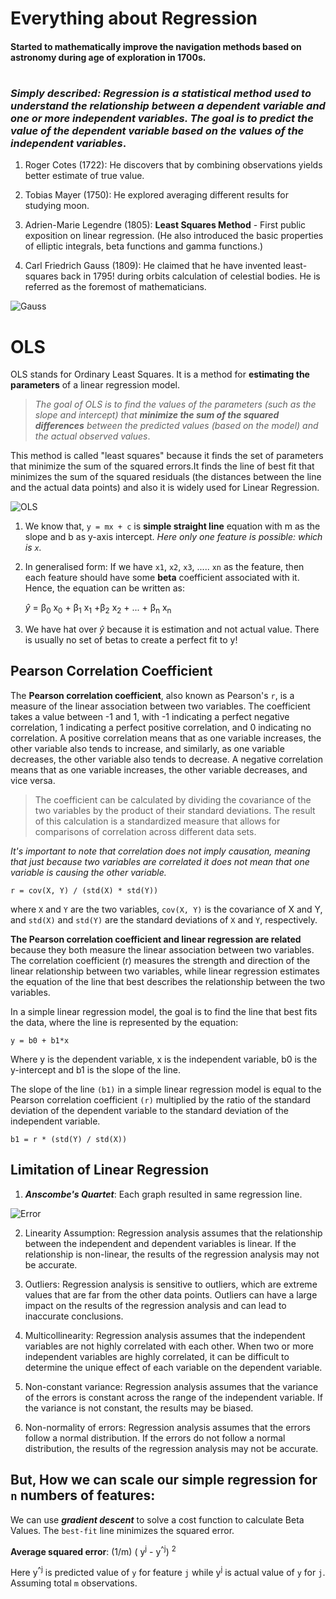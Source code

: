 # Everything about Regression 
#### Started to mathematically improve the navigation methods based on astronomy during age of exploration in 1700s. 
#
### _**Simply described**: **Regression** is a statistical method used to understand the relationship between a **dependent variable** and one or more **independent variables**. The goal is to predict the value of the dependent variable based on the values of the independent variables_. 


1. Roger Cotes (1722): He discovers that by combining observations yields better estimate of true value. 
2. Tobias Mayer (1750): He explored averaging different results for studying moon. 
3. Adrien-Marie Legendre (1805): **Least Squares Method** - First public exposition on linear regression. (He also introduced the basic properties of elliptic integrals, beta functions and gamma functions.)

4. Carl Friedrich Gauss (1809): He claimed that he have invented least-squares back in 1795! during orbits calculation of celestial bodies. He is referred as the foremost of mathematicians. 

![Gauss](https://upload.wikimedia.org/wikipedia/commons/thumb/e/ec/Carl_Friedrich_Gauss_1840_by_Jensen.jpg/440px-Carl_Friedrich_Gauss_1840_by_Jensen.jpg)



# OLS
OLS stands for Ordinary Least Squares. It is a method for **estimating the parameters** of a linear regression model. 
> _The goal of OLS is to find the values of the parameters (such as the slope and intercept) that **minimize the sum of the squared differences** between the predicted values (based on the model) and the actual observed values_. 


This method is called "least squares" because it finds the set of parameters that minimize the sum of the squared errors.It finds the line of best fit that minimizes the sum of the squared residuals (the distances between the line and the actual data points) and also it is widely used for Linear Regression.

![OLS](https://desktop.arcgis.com/en/arcmap/10.3/tools/spatial-statistics-toolbox/GUID-8278E3D7-7E53-4DEF-B0B8-8BE33F969BEA-web.png)

1. We know that, `y = mx + c` is **simple straight line** equation with m as the slope and b as y-axis intercept. _Here only one feature is possible: which is `x`._
2. In generalised form: If we have `x1`, `x2`, `x3`, ..... `xn` as the feature, then each feature should have some **beta** coefficient associated with it. Hence, the equation can be written as: 

    $\hat{y}$  = &beta;<sub>0</sub>  x<sub>0</sub> + &beta;<sub>1</sub>  x<sub>1</sub> +&beta;<sub>2</sub>  x<sub>2</sub> + ... + &beta;<sub>n</sub>  x<sub>n</sub> 

3. We have hat over $\hat{y}$ because it is estimation and not actual value. There is usually no set of betas to create a perfect fit to y!



## Pearson Correlation Coefficient

The **Pearson correlation coefficient**, also known as Pearson's `r`, is a measure of the linear association between two variables. The coefficient takes a value between -1 and 1, with -1 indicating a perfect negative correlation, 1 indicating a perfect positive correlation, and 0 indicating no correlation.
A positive correlation means that as one variable increases, the other variable also tends to increase, and similarly, as one variable decreases, the other variable also tends to decrease. A negative correlation means that as one variable increases, the other variable decreases, and vice versa.

> The coefficient can be calculated by dividing the covariance of the two variables by the product of their standard deviations. The result of this calculation is a standardized measure that allows for comparisons of correlation across different data sets.

_It's important to note that correlation does not imply causation, meaning that just because two variables are correlated it does not mean that one variable is causing the other variable._

```r = cov(X, Y) / (std(X) * std(Y))```

where `X` and `Y` are the two variables, `cov(X, Y)` is the covariance of X and Y, and `std(X)` and `std(Y)` are the standard deviations of `X` and `Y`, respectively.

**The Pearson correlation coefficient and linear regression are related** because they both measure the linear association between two variables. The correlation coefficient (r) measures the strength and direction of the linear relationship between two variables, while linear regression estimates the equation of the line that best describes the relationship between the two variables.

In a simple linear regression model, the goal is to find the line that best fits the data, where the line is represented by the equation:

```y = b0 + b1*x```

Where y is the dependent variable, x is the independent variable, b0 is the y-intercept and b1 is the slope of the line.

The slope of the line `(b1)` in a simple linear regression model is equal to the Pearson correlation coefficient `(r)` multiplied by the ratio of the standard deviation of the dependent variable to the standard deviation of the independent variable.

```b1 = r * (std(Y) / std(X))```


## Limitation of Linear Regression
1. ***Anscombe's Quartet***: Each graph resulted in same regression line. 

![Error](https://upload.wikimedia.org/wikipedia/commons/thumb/e/ec/Anscombe%27s_quartet_3.svg/2560px-Anscombe%27s_quartet_3.svg.png)

2. Linearity Assumption: Regression analysis assumes that the relationship between the independent and dependent variables is linear. If the relationship is non-linear, the results of the regression analysis may not be accurate.

3. Outliers: Regression analysis is sensitive to outliers, which are extreme values that are far from the other data points. Outliers can have a large impact on the results of the regression analysis and can lead to inaccurate conclusions.

4. Multicollinearity: Regression analysis assumes that the independent variables are not highly correlated with each other. When two or more independent variables are highly correlated, it can be difficult to determine the unique effect of each variable on the dependent variable.

5. Non-constant variance: Regression analysis assumes that the variance of the errors is constant across the range of the independent variable. If the variance is not constant, the results may be biased.

6. Non-normality of errors: Regression analysis assumes that the errors follow a normal distribution. If the errors do not follow a normal distribution, the results of the regression analysis may not be accurate.

## But, How we can scale our simple regression for `n` numbers of features:

We can use ***gradient descent*** to solve a cost function to calculate Beta Values. The `best-fit` line minimizes the squared error.  

**Average squared error**:  (1/m) ( y<sup>j</sup> - y<sup>^</sup><sup>j</sup>) <sup>2</sup>
    
Here y<sup>^</sup><sup>j</sup> is predicted value of `y` for feature `j` while y<sup>j</sup> is actual value of `y` for `j`. Assuming total `m` observations. 



